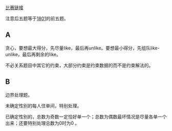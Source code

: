 [比赛链接](https://codeforces.com/contest/1802)

注意后五题等于[1801](1801.md)的前五题。

## A

贪心，要想最大得分，先尽量like，最后再unlike。要想最小得分，先组队like-unlike，最后再剩余的like。

不必关系题目中其它的约束，大部分约束是约束数据的而不是约束解法的。

## B

边界处理题。

未确定性别的每人住单间，特别处理。

已确定性别的，总数为奇数一定恰好单一个；总数为偶数最坏情况是尽量各单一个出来；还要特别处理总数为0时为0 。

